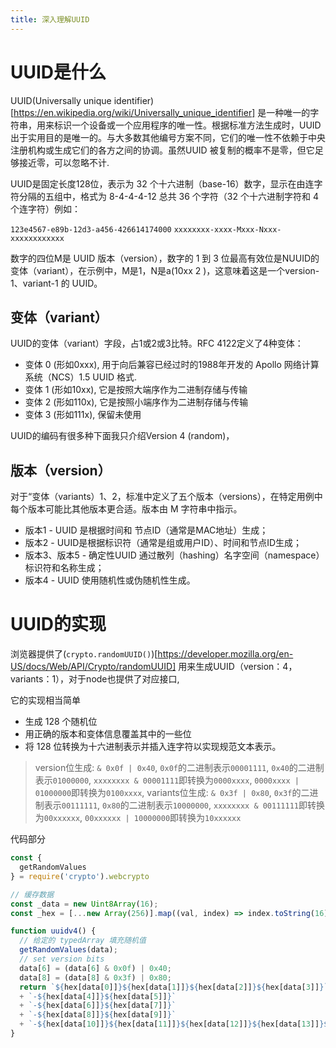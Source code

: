 ```yaml
---
title: 深入理解UUID
---
```


# UUID是什么

UUID(Universally unique identifier)[https://en.wikipedia.org/wiki/Universally_unique_identifier] 是一种唯一的字符串，用来标识一个设备或一个应用程序的唯一性。根据标准方法生成时，UUID 出于实用目的是唯一的。与大多数其他编号方案不同，它们的唯一性不依赖于中央注册机构或生成它们的各方之间的协调。虽然UUID 被复制的概率不是零，但它足够接近零，可以忽略不计.

UUID是固定长度128位，表示为 32 个十六进制（base-16）数字，显示在由连字符分隔的五组中，格式为 8-4-4-4-12 总共 36 个字符（32 个十六进制字符和 4 个连字符）例如：

`123e4567-e89b-12d3-a456-426614174000`
`xxxxxxxx-xxxx-Mxxx-Nxxx-xxxxxxxxxxxx`

数字的四位M是 UUID 版本（version），数字的 1 到 3 位最高有效位是NUUID的变体（variant），在示例中，M是1，N是a(10xx 2 )，这意味着这是一个version-1、variant-1 的 UUID。

## 变体（variant）

UUID的变体（variant）字段，占1或2或3比特。RFC 4122定义了4种变体：
+ 变体 0 (形如0xxx), 用于向后兼容已经过时的1988年开发的 Apollo 网络计算系统（NCS）1.5 UUID 格式.
+ 变体 1 (形如10xx), 它是按照大端序作为二进制存储与传输
+ 变体 2 (形如110x), 它是按照小端序作为二进制存储与传输
+ 变体 3 (形如111x), 保留未使用

UUID的编码有很多种下面我只介绍Version 4 (random)，

## 版本（version）

对于“变体（variants）1、2，标准中定义了五个版本（versions），在特定用例中每个版本可能比其他版本更合适。版本由 M 字符串中指示。

+ 版本1 - UUID 是根据时间和 节点ID（通常是MAC地址）生成；
+ 版本2 - UUID是根据标识符（通常是组或用户ID）、时间和节点ID生成；
+ 版本3、版本5 - 确定性UUID 通过散列（hashing）名字空间（namespace）标识符和名称生成；
+ 版本4 - UUID 使用随机性或伪随机性生成。

# UUID的实现

浏览器提供了(`crypto.randomUUID()`)[https://developer.mozilla.org/en-US/docs/Web/API/Crypto/randomUUID] 用来生成UUID（version：4，variants：1），对于node也提供了对应接口,

它的实现相当简单

+ 生成 128 个随机位
+ 用正确的版本和变体信息覆盖其中的一些位
+ 将 128 位转换为十六进制表示并插入连字符以实现规范文本表示。

> version位生成: `& 0x0f | 0x40`, `0x0f`的二进制表示`00001111`, `0x40`的二进制表示`01000000`, `xxxxxxxx & 00001111`即转换为`0000xxxx`, `0000xxxx | 01000000`即转换为`0100xxxx`, 
> variants位生成: `& 0x3f | 0x80`, `0x3f`的二进制表示`00111111`, `0x80`的二进制表示`10000000`, `xxxxxxxx & 00111111`即转换为`00xxxxxx`, `00xxxxxx | 10000000`即转换为`10xxxxxx`

代码部分

```js
const {
  getRandomValues
} = require('crypto').webcrypto

// 缓存数据
const _data = new Uint8Array(16);
const _hex = [...new Array(256)].map((val, index) => index.toString(16).padStart(2, '0'));

function uuidv4() {
  // 给定的 typedArray 填充随机值
  getRandomValues(data);
  // set version bits
  data[6] = (data[6] & 0x0f) | 0x40;
  data[8] = (data[8] & 0x3f) | 0x80;
  return `${hex[data[0]]}${hex[data[1]]}${hex[data[2]]}${hex[data[3]]}`
  + `-${hex[data[4]]}${hex[data[5]]}`
  + `-${hex[data[6]]}${hex[data[7]]}`
  + `-${hex[data[8]]}${hex[data[9]]}`
  + `-${hex[data[10]]}${hex[data[11]]}${hex[data[12]]}${hex[data[13]]}${hex[data[14]]}${hex[data[15]]}`;
}
```


